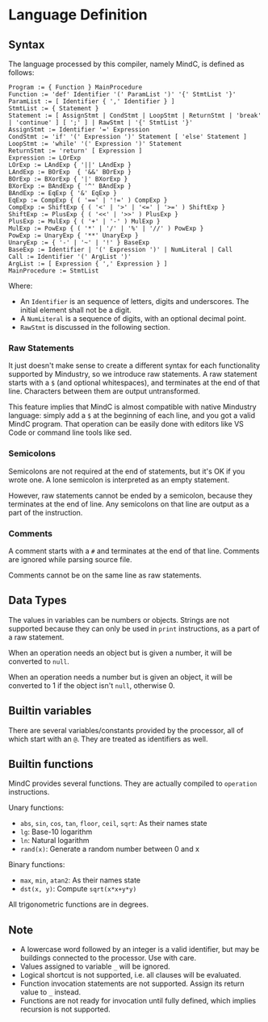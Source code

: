 # Language Definition

## Syntax

The language processed by this compiler, namely MindC, is defined as follows:

```
Program := { Function } MainProcedure
Function := 'def' Identifier '(' ParamList ')' '{' StmtList '}'
ParamList := [ Identifier { ',' Identifier } ]
StmtList := { Statement }
Statement := [ AssignStmt | CondStmt | LoopStmt | ReturnStmt | 'break' | 'continue' ] [ ';' ] | RawStmt | '{' StmtList '}'
AssignStmt := Identifier '=' Expression
CondStmt := 'if' '(' Expression ')' Statement [ 'else' Statement ]
LoopStmt := 'while' '(' Expression ')' Statement
ReturnStmt := 'return' [ Expression ]
Expression := LOrExp
LOrExp := LAndExp { '||' LAndExp }
LAndExp := BOrExp  { '&&' BOrExp }
BOrExp := BXorExp { '|' BXorExp }
BXorExp := BAndExp { '^' BAndExp }
BAndExp := EqExp { '&' EqExp }
EqExp := CompExp { ( '==' | '!=' ) CompExp }
CompExp := ShiftExp { ( '<' | '>' | '<=' | '>=' ) ShiftExp }
ShiftExp := PlusExp { ( '<<' | '>>' ) PlusExp }
PlusExp := MulExp { ( '+' | '-' ) MulExp }
MulExp := PowExp { ( '*' | '/' | '%' | '//' ) PowExp }
PowExp := UnaryExp { '**' UnaryExp }
UnaryExp := { '-' | '~' | '!' } BaseExp
BaseExp := Identifier | '(' Expression ')' | NumLiteral | Call
Call := Identifier '(' ArgList ')'
ArgList := [ Expression { ',' Expression } ]
MainProcedure := StmtList
```

Where:

- An `Identifier` is an sequence of letters, digits and underscores. The initial element shall not be a digit.
- A `NumLiteral` is a sequence of digits, with an optional decimal point.
- `RawStmt` is discussed in the following section.

### Raw Statements

It just doesn't make sense to create a different syntax for each functionality supported by Mindustry, so we introduce raw statements. A raw statement starts with a `$` (and optional whitespaces), and terminates at the end of that line. Characters between them are output untransformed.

This feature implies that MindC is almost compatible with native Mindustry language: simply add a `$` at the beginning of each line, and you got a valid MindC program. That operation can be easily done with editors like VS Code or command line tools like sed.

### Semicolons

Semicolons are not required at the end of statements, but it's OK if you wrote one. A lone semicolon is interpreted as an empty statement.

However, raw statements cannot be ended by a semicolon, because they terminates at the end of line. Any semicolons on that line are output as a part of the instruction.

### Comments

A comment starts with a `#` and terminates at the end of that line. Comments are ignored while parsing source file.

Comments cannot be on the same line as raw statements.

## Data Types

The values in variables can be numbers or objects. Strings are not supported because they can only be used in `print` instructions, as a part of a raw statement.

When an operation needs an object but is given a number, it will be converted to `null`.

When an operation needs a number but is given an object, it will be converted to 1 if the object isn't `null`, otherwise 0.

## Builtin variables

There are several variables/constants provided by the processor, all of which start with an `@`. They are treated as identifiers as well.

## Builtin functions

MindC provides several functions. They are actually compiled to `operation` instructions.

Unary functions:

- `abs`, `sin`, `cos`, `tan`, `floor`, `ceil`, `sqrt`: As their names state
- `lg`: Base-10 logarithm
- `ln`: Natural logarithm
- `rand(x)`: Generate a random number between 0 and x

Binary functions:

- `max`, `min`, `atan2`: As their names state
- `dst(x, y)`: Compute `sqrt(x*x+y*y)`

All trigonometric functions are in degrees.

## Note

- A lowercase word followed by an integer is a valid identifier, but may be buildings connected to the processor. Use with care.
- Values assigned to variable `_` will be ignored.
- Logical shortcut is not supported, i.e. all clauses will be evaluated.
- Function invocation statements are not supported. Assign its return value to `_` instead.
- Functions are not ready for invocation until fully defined, which implies recursion is not supported.
